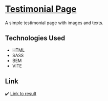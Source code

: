 # [Testimonial Page](https://resplendent-genie-db81d5.netlify.app/)

A simple testimonial page with images and texts.

## Technologies Used

- HTML
- SASS
- BEM
- VITE

## Link

:heavy_check_mark: [Link to result](https://resplendent-genie-db81d5.netlify.app/)
